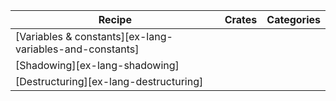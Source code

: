| Recipe | Crates | Categories |
|--------|--------|------------|
| [Variables & constants][ex-lang-variables-and-constants] |  |  |
| [Shadowing][ex-lang-shadowing] |  |  |
| [Destructuring][ex-lang-destructuring] |  |  |
